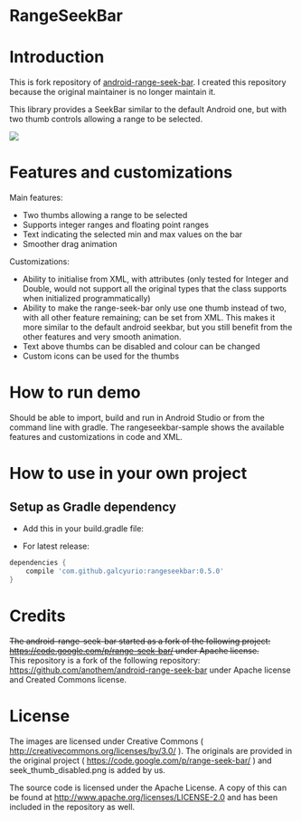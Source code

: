 # RangeSeekBar

# Introduction

This is fork repository of [android-range-seek-bar](https://github.com/anothem/android-range-seek-bar). I created this repository because the original maintainer is no longer maintain it.

This library provides a SeekBar similar to the default Android one, but with two thumb controls allowing a range to be selected.

![](demo_screenshot.png)

# Features and customizations

Main features:

* Two thumbs allowing a range to be selected
* Supports integer ranges and floating point ranges
* Text indicating the selected min and max values on the bar
* Smoother drag animation

Customizations:

* Ability to initialise from XML, with attributes (only tested for Integer and Double, would not support all the original types that the class supports when initialized programmatically)
* Ability to make the range-seek-bar only use one thumb instead of two, with all other feature remaining; can be set from XML.
  This makes it more similar to the default android seekbar, but you still benefit from the other features and very smooth animation.
* Text above thumbs can be disabled and colour can be changed
* Custom icons can be used for the thumbs

# How to run demo

Should be able to import, build and run in Android Studio or from the command line with gradle.
The rangeseekbar-sample shows the available features and customizations in code and XML.

# How to use in your own project

## Setup as Gradle dependency

* Add this in your build.gradle file:

 * For latest release: 

```gradle
dependencies {
	compile 'com.github.galcyurio:rangeseekbar:0.5.0'
}
```

# Credits

~~The android-range-seek-bar started as a fork of the following project: https://code.google.com/p/range-seek-bar/ under Apache license.~~  
This repository is a fork of the following repository: https://github.com/anothem/android-range-seek-bar under Apache license and Created Commons license.

# License

The images are licensed under Creative Commons ( http://creativecommons.org/licenses/by/3.0/ ). The originals are provided in the original project ( https://code.google.com/p/range-seek-bar/ ) and seek_thumb_disabled.png is added by us.

The source code is licensed under the Apache License. A copy of this can be found at http://www.apache.org/licenses/LICENSE-2.0 and has been included in the repository as well.
